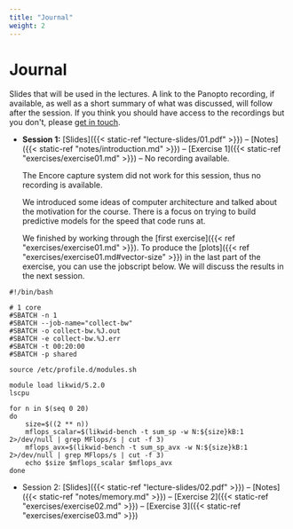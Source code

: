 ```yaml
---
title: "Journal"
weight: 2
---
```


# Journal

Slides that will be used in the lectures. A link to the Panopto
recording, if available, as well as a short summary of what was
discussed, will follow after the session. If you think you should have
access to the recordings but you don't, please [get in
touch]((mailto:massimiliano.fasi@durham.ac.uk)).

- **Session 1:**
[Slides]({{< static-ref "lecture-slides/01.pdf" >}}) –
[Notes]({{< static-ref "notes/introduction.md" >}}) –
[Exercise 1]({{< static-ref "exercises/exercise01.md" >}}) –
No recording available.

  The Encore capture system did not work for this session, thus no
  recording is available.

  We introduced some ideas of computer architecture and talked about the
  motivation for the course. There is a focus on trying to build
  predictive models for the speed that code runs at.

  We finished by working through the [first exercise]({{< ref
  "exercises/exercise01.md" >}}). To produce the [plots]({{< ref
  "exercises/exercise01.md#vector-size" >}}) in the last part of the
  exercise, you can use the jobscript below. We will discuss the results
  in the next session.
```shell
#!/bin/bash

# 1 core
#SBATCH -n 1
#SBATCH --job-name="collect-bw"
#SBATCH -o collect-bw.%J.out
#SBATCH -e collect-bw.%J.err
#SBATCH -t 00:20:00
#SBATCH -p shared

source /etc/profile.d/modules.sh

module load likwid/5.2.0
lscpu

for n in $(seq 0 20)
do
    size=$((2 ** n))
    mflops_scalar=$(likwid-bench -t sum_sp -w N:${size}kB:1 2>/dev/null | grep MFlops/s | cut -f 3)
    mflops_avx=$(likwid-bench -t sum_sp_avx -w N:${size}kB:1 2>/dev/null | grep MFlops/s | cut -f 3)
    echo $size $mflops_scalar $mflops_avx
done
```



- Session 2:
[Slides]({{< static-ref "lecture-slides/02.pdf" >}}) –
[Notes]({{< static-ref "notes/memory.md" >}}) –
[Exercise 2]({{< static-ref "exercises/exercise02.md" >}}) –
[Exercise 3]({{< static-ref "exercises/exercise03.md" >}})
